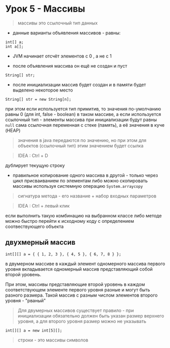 # Урок 5 - Массивы

> массивы это ссылочный тип данных

- данные варианты объявления массивов - равны:

```
int[] a;
int a[];
```

- JVM начинает отсчёт элементов с 0 , а не с 1

- после объявления массива он ещё не создан и пуст

```
String[] str;   
```

- после инициализации массив будет создан и в памяти будет выделено некоторое место

```
String[] str = new String[n];
```

при этом если используется тип примитив, то значения по-умолчанию равны 0 (для int, false - boolean) 
в таком массиве, а если используется ссылочный тип - элементы массива при инициализации будут равны `null`
сама ссылочная переменная с стеке (память), а её значения в куче (HEAP)

> значения в java передаются по значению, но при этом для объектов (ссылочный тип) этим значением будет ссылка

> IDEA : Ctrl + D

дублирует текущую строку

- правильное копирование одного массива в другой - только через цикл присваиванием по элементам
либо можно скопировать массивы используя системную операцию `System.arraycopy`

> сигнатура метода - его название + набор входных параметров

> IDEA : Ctrl + левый клик

если выполнить такую комбинацию на выбранном классе либо методе можно быстро перейти к исходному коду 
с определением соотвествующего объекта

## двухмерный массив
```
int[][] a = { { 1, 2, 3 }, { 4, 5 }, { 6, 7, 8 } };
```

в двумерном массиве в каждый элемент одномерного массива первого уровня вкладывается одномерный 
массив представляющий собой второй уровень.

При этом, массивы представляющие второй уровень в каждом соответствующем элементе первого уровня 
разные и могут быть разного размера. Такой массив с разным числом элементов второго уровня - "рваный" 

> Для двумерных массивов существует правило - при инициализации обязательно должен быть указан размер 
верхнего уровня, а для второго уровня размер можно не указывать

```
int[][] a = new int[5][];
``` 

> строки - это массивы символов



